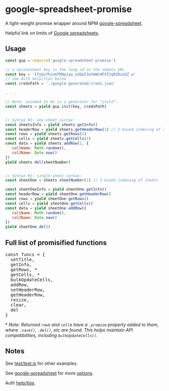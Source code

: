 # google-spreadsheet-promise

A light-weight promise wrapper around NPM [google-spreadsheet](https://www.npmjs.com/package/google-spreadsheet).

Helpful link on limits of [Google spreadsheets](https://support.google.com/drive/answer/37603?hl=en).

## Usage

```javascript
const gsp = require('google-spreadsheet-promise')

// a spreadsheet key is the long id in the sheets URL
const key = '1fyGsYhinmTRNpJyw_uVDpI3wYmWz9FXIYgR2DuobZ_w'
// see Auth help/tips below
const credsPath = './google-generated-creds.json'

. . .

// Note- assumed to be in a generator for "yield":
const sheets = yield gsp.init(key, credsPath)


// Syntax #1: any-sheet syntax:
const sheetsInfo = yield sheets.getInfo()
const headerRow = yield sheets.getHeaderRow(1) // 1-based indexing of sheets
const rows = yield sheets.getRows(1)
const cells = yield sheets.getCells(1)
const data = yield sheets.addRow(1, {
   col1Name: Math.random(),
   col2Name: Date.now()
})
yield sheets.del(sheetNumber)


// Syntax #2: single-sheet syntax:
const sheetOne = sheets.sheetNumber(1) // 1-based indexing of sheets

const sheetOneInfo = yield sheetOne.getInfo()
const headerRow = yield sheetOne.getHeaderRow()
const rows = yield sheetOne.getRows()
const cells = yield sheetOne.getCells()
const data = yield sheetOne.addRow({
   col1Name: Math.random(),
   col2Name: Date.now()
})
yield sheetOne.del()
```

## Full list of promisified functions

<pre>
const funcs = {
  setTitle,
  getInfo,
  getRows, *
  getCells, *
  bulkUpdateCells,
  addRow,
  setHeaderRow,
  getHeaderRow,
  resize,
  clear,
  del
}
</pre>

\* _Note: Returned `row`s and `cell`s have a `.promise` property added to them, where `.save()`, `.del()`, etc are found. This helps maintain API compatibilities, including `bulkUpdateCells()`._

## Notes

See [test/test.js](./test/test.js) for other examples.

See [google-spreadsheet](https://www.npmjs.com/package/google-spreadsheet) for more [options](https://www.npmjs.com/package/google-spreadsheet#spreadsheetworksheet).

Auth [help/tips](https://www.npmjs.com/package/google-spreadsheet#service-account-recommended-method).
